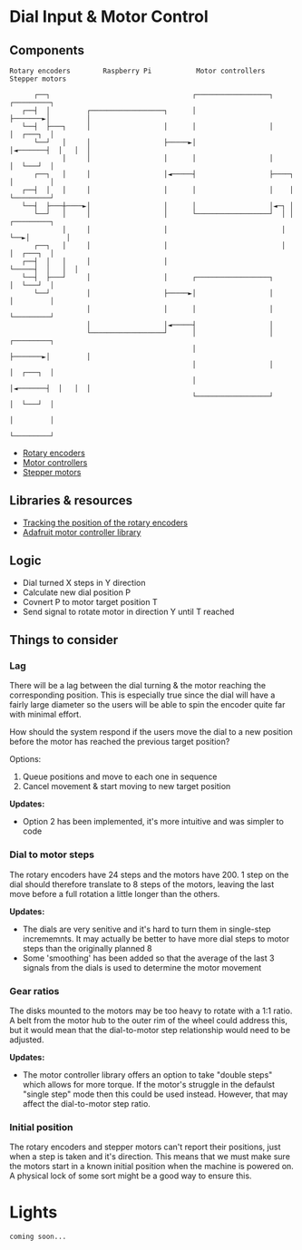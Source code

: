 # Dial Input & Motor Control

## Components

```
Rotary encoders        Raspberry Pi           Motor controllers        Stepper motors

      ┌──┐                                   ┌──────────────────┐        ┌─────────┐
   ┌──┤  │         ┌──────────────────┐      │                  ├───────►│         │
   └──┤  ├───┐     │                  │      │                  │        │  ┌───┐  │
      └──┘   │     │                  ├─────►│                  │◄───────┤  │   │  │
             │     │                  │      │                  │        │  └───┘  │
      ┌──┐   │     │                  │◄─────┤                  ├────┐   │         │
   ┌──┤  │   │     │                  │      │                  │    │   └─────────┘
   └──┤  ├───┼────►│                  │      │                  │◄─┐ │
      └──┘   │     │                  │      └──────────────────┘  │ │   ┌─────────┐
             │     │                  │                            │ └──►│         │
      ┌──┐   │     │                  │                            │     │  ┌───┐  │
   ┌──┤  │   │     │                  │                            └─────┤  │   │  │
   └──┤  ├───┘     │                  │      ┌──────────────────┐        │  └───┘  │
      └──┘         │                  ├─────►│                  │        │         │
                   │                  │      │                  │        └─────────┘
                   │                  │◄─────┤                  │
                   └──────────────────┘      │                  │        ┌─────────┐
                                             │                  ├───────►│         │
                                             │                  │        │  ┌───┐  │
                                             │                  │◄───────┤  │   │  │
                                             └──────────────────┘        │  └───┘  │
                                                                         │         │
                                                                         └─────────┘
```

- [Rotary encoders](https://thepihut.com/products/rotary-encoder-extras?variant=27740417681)
- [Motor controllers](https://thepihut.com/products/adafruit-dc-stepper-motor-hat-for-raspberry-pi-mini-kit?variant=27739845393)
- [Stepper motors](https://thepihut.com/products/stepper-motor-nema-17-size-200-steps-rev-12v-350ma?variant=27740390929)

## Libraries & resources

- [Tracking the position of the rotary encoders](https://github.com/modmypi/Rotary-Encoder/blob/master/rotary_encoder.py)
- [Adafruit motor controller library](https://learn.adafruit.com/adafruit-dc-and-stepper-motor-hat-for-raspberry-pi/using-stepper-motors)

## Logic

- Dial turned X steps in Y direction
- Calculate new dial position P
- Covnert P to motor target position T
- Send signal to rotate motor in direction Y until T reached

## Things to consider

### Lag

There will be a lag between the dial turning & the motor reaching the corresponding position. This is especially true since the dial will have a fairly large diameter so the users will be able to spin the encoder quite far with minimal effort.

How should the system respond if the users move the dial to a new position before the motor has reached the previous target position?

Options:
1. Queue positions and move to each one in sequence
2. Cancel movement & start moving to new target position

**Updates:**

- Option 2 has been implemented, it's more intuitive and was simpler to code

### Dial to motor steps

The rotary encoders have 24 steps and the motors have 200. 1 step on the dial should therefore translate to 8 steps of the motors, leaving the last move before a full rotation a little longer than the others.

**Updates:**

- The dials are very senitive and it's hard to turn them in single-step incrememnts. It may actually be better to have more dial steps to motor steps than the originally planned 8
- Some 'smoothing' has been added so that the average of the last 3 signals from the dials is used to determine the motor movement

### Gear ratios

The disks mounted to the motors may be too heavy to rotate with a 1:1 ratio. A belt from the motor hub to the outer rim of the wheel could address this, but it would mean that the dial-to-motor step relationship would need to be adjusted.

**Updates:**

- The motor controller library offers an option to take "double steps" which allows for more torque. If the motor's struggle in the defaulst "single step" mode then this could be used instead. However, that may affect the dial-to-motor step ratio.

### Initial position

The rotary encoders and stepper motors can't report their positions, just when a step is taken and it's direction. This means that we must make sure the motors start in a known initial position when the machine is powered on. A physical lock of some sort might be a good way to ensure this.

# Lights

`coming soon...`